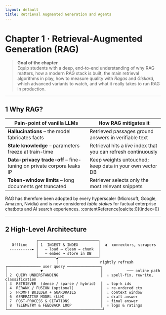 ```yaml
---
layout: default
title: Retrieval Augmented Generation and Agents
---
```


# Chapter 1 · Retrieval-Augmented Generation (RAG)

> **Goal of the chapter**  
> Equip students with a deep, end-to-end understanding of why RAG matters, how a modern RAG stack is built, the main retrieval algorithms in play, how to measure quality with *Ragas* and *Giskard*, which advanced variants to watch, and what it really takes to run RAG in production.

---

## 1  Why RAG?

| Pain-point of vanilla LLMs | How RAG mitigates it |
| --- | --- |
| **Hallucinations** – the model fabricates facts | Retrieved passages ground answers in verifiable text |
| **Stale knowledge** – parameters freeze at train-time | Retrieval hits a *live* index that you can refresh continuously |
| **Data-privacy trade-off** – fine-tuning on private corpora leaks IP | Keep weights untouched; keep data in your own vector DB |
| **Token-window limits** – long documents get truncated | Retriever selects only the most relevant snippets |

RAG has therefore been adopted by every hyperscaler (Microsoft, Google, Amazon, Nvidia) and is now considered *table stakes* for factual enterprise chatbots and AI search experiences. :contentReference[oaicite:0]{index=0}

---

## 2  High-Level Architecture

```text
              ┌───────────────────────────┐
   Offline    │ 1  INGEST & INDEX         │  ⮜  connectors, scrapers
  ----------► │   – load → clean → chunk  │
              │   – embed → store in DB   │
              └────────▲──────────────────┘
                       │                   nightly refresh
┌─────────────── user query ───────────────┐
│               ▼                          │           ─── online path
│ 2  QUERY UNDERSTANDING                   │  ↓ spell-fix, rewrite, classification
│ 3  RETRIEVER  (dense / sparse / hybrid)  │  ↓ top-k ids
│ 4  RERANK / FUSION (optional)            │  ↓ re-ordered ctx
│ 5  PROMPT BUILDER + GUARDRAILS           │  ↓ context window
│ 6  GENERATIVE MODEL (LLM)                │  ↓ draft answer
│ 7  POST-PROCESS & CITATIONS              │  ↓ final answer
│ 8  TELEMETRY & FEEDBACK LOOP             │  ↑ logs & ratings
└───────────────────────────────────────────┘
